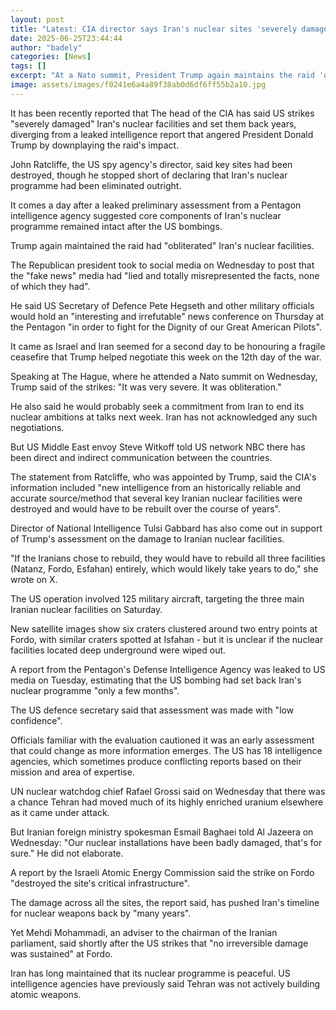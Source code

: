 ```yaml
---
layout: post
title: "Latest: CIA director says Iran's nuclear sites 'severely damaged'"
date: 2025-06-25T23:44:44
author: "badely"
categories: [News]
tags: []
excerpt: "At a Nato summit, President Trump again maintains the raid 'obliterated' Iran's nuclear facilities."
image: assets/images/f0241e6a4a89f38ab0d6df6ff55b2a10.jpg
---
```


It has been recently reported that The head of the CIA has said US strikes "severely damaged" Iran's nuclear facilities and set them back years, diverging from a leaked intelligence report that angered President Donald Trump by downplaying the raid's impact.

John Ratcliffe, the US spy agency's director, said key sites had been destroyed, though he stopped short of declaring that Iran's nuclear programme had been eliminated outright.

It comes a day after a leaked preliminary assessment from a Pentagon intelligence agency suggested core components of Iran's nuclear programme remained intact after the US bombings.

Trump again maintained the raid had "obliterated" Iran's nuclear facilities. 

The Republican president took to social media on Wednesday to post that the "fake news" media had "lied and totally misrepresented the facts, none of which they had".

He said US Secretary of Defence Pete Hegseth and other military officials would hold an "interesting and irrefutable" news conference on Thursday at the Pentagon "in order to fight for the Dignity of our Great American Pilots".

It came as Israel and Iran seemed for a second day to be honouring a fragile ceasefire that Trump helped negotiate this week on the 12th day of the war.

Speaking at The Hague, where he attended a Nato summit on Wednesday, Trump said of the strikes: "It was very severe. It was obliteration."

He also said he would probably seek a commitment from Iran to end its nuclear ambitions at talks next week. Iran has not acknowledged any such negotiations.

But US Middle East envoy Steve Witkoff told US network NBC there has been direct and indirect communication between the countries.

The statement from Ratcliffe, who was appointed by Trump, said the CIA's information included "new intelligence from an historically reliable and accurate source/method that several key Iranian nuclear facilities were destroyed and would have to be rebuilt over the course of years".

Director of National Intelligence Tulsi Gabbard has also come out in support of Trump's assessment on the damage to Iranian nuclear facilities.

"If the Iranians chose to rebuild, they would have to rebuild all three facilities (Natanz, Fordo, Esfahan) entirely, which would likely take years to do," she wrote on X.

The US operation involved 125 military aircraft, targeting the three main Iranian nuclear facilities on Saturday.

New satellite images show six craters clustered around two entry points at Fordo, with similar craters spotted at Isfahan - but it is unclear if the nuclear facilities located deep underground were wiped out.

A report from the Pentagon's Defense Intelligence Agency was leaked to US media on Tuesday, estimating that the US bombing had set back Iran's nuclear programme "only a few months".

The US defence secretary said that assessment was made with "low confidence".

Officials familiar with the evaluation cautioned it was an early assessment that could change as more information emerges. The US has 18 intelligence agencies, which sometimes produce conflicting reports based on their mission and area of expertise.

UN nuclear watchdog chief Rafael Grossi said on Wednesday that there was a chance Tehran had moved much of its highly enriched uranium elsewhere as it came under attack.

But Iranian foreign ministry spokesman Esmail Baghaei told Al Jazeera on Wednesday: "Our nuclear installations have been badly damaged, that's for sure." He did not elaborate.

A report by the Israeli Atomic Energy Commission said the strike on Fordo "destroyed the site's critical infrastructure".

The damage across all the sites, the report said, has pushed Iran's timeline for nuclear weapons back by "many years".

Yet Mehdi Mohammadi, an adviser to the chairman of the Iranian parliament, said shortly after the US strikes that "no irreversible damage was sustained" at Fordo.

Iran has long maintained that its nuclear programme is peaceful. US intelligence agencies have previously said Tehran was not actively building atomic weapons.

